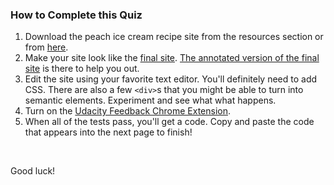 ### How to Complete this Quiz

1. Download the peach ice cream recipe site from the resources section or from [here](http://udacity.github.io/fend/lessons/L5/problem-set/07-making-peach-ice-cream/making-peach-ice-cream.zip).
2. Make your site look like the [final site](http://udacity.github.io/fend/lessons/L5/problem-set/07-making-peach-ice-cream/final.jpg). [The annotated version of the final site](http://udacity.github.io/fend/lessons/L5/problem-set/07-making-peach-ice-cream/final-annotated.jpg) is there to help you out.
2. Edit the site using your favorite text editor. You'll definitely need to add CSS. There are also a few `<div>`s that you might be able to turn into semantic elements. Experiment and see what what happens.
3. Turn on the [Udacity Feedback Chrome Extension](https://classroom.udacity.com/nanodegrees/nd001/parts/0011345403/modules/742847927175460/lessons/7323812069/concepts/73256617910923).
4. When all of the tests pass, you'll get a code. Copy and paste the code that appears into the next page to finish!

<br>

Good luck!
